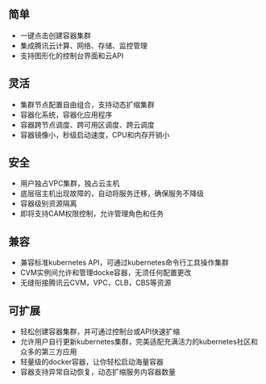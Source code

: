 ## 简单
- 一键点击创建容器集群
- 集成腾讯云计算、网络、存储、监控管理
- 支持图形化的控制台界面和云API

## 灵活
- 集群节点配置自由组合，支持动态扩缩集群
- 容器化系统，容器化应用程序
- 容器跨节点调度、跨可用区调度、跨云调度
- 容器镜像小，秒级启动速度，CPU和内存开销小

## 安全
- 用户独占VPC集群，独占云主机
- 底层宿主机出现故障的，自动将服务迁移，确保服务不降级
- 容器级别资源隔离
- 即将支持CAM权限控制，允许管理角色和任务

## 兼容
- 兼容标准kubernetes API，可通过kubernetes命令行工具操作集群
- CVM实例间允许和管理docke容器，无须任何配置更改
- 无缝衔接腾讯云CVM，VPC，CLB，CBS等资源

## 可扩展
- 轻松创建容器集群，并可通过控制台或API快速扩缩
- 允许用户自行更新kubernetes集群，完美适配充满活力的kubernetes社区和众多的第三方应用
- 轻量级的docker容器，让你轻松启动海量容器
- 容器支持异常自动恢复，动态扩缩服务内容器数量